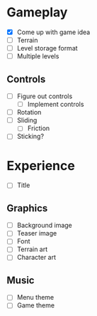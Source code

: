 # Gameplay
- [x] Come up with game idea
- [ ] Terrain
- [ ] Level storage format
- [ ] Multiple levels

## Controls
- [ ] Figure out controls
	- [ ] Implement controls
- [ ] Rotation
- [ ] Sliding
	- [ ] Friction
- [ ] Sticking?

# Experience
- [ ] Title

## Graphics
- [ ] Background image
- [ ] Teaser image
- [ ] Font
- [ ] Terrain art
- [ ] Character art

## Music
- [ ] Menu theme
- [ ] Game theme